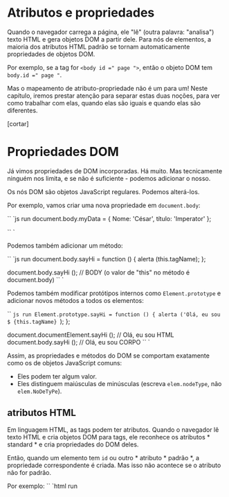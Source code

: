 # Atributos e propriedades

Quando o navegador carrega a página, ele "lê" (outra palavra: "analisa") texto HTML e gera objetos DOM a partir dele. Para nós de elementos, a maioria dos atributos HTML padrão se tornam automaticamente propriedades de objetos DOM.

Por exemplo, se a tag for `<body id =" page ">`, então o objeto DOM tem `body.id =" page "`.

Mas o mapeamento de atributo-propriedade não é um para um! Neste capítulo, iremos prestar atenção para separar estas duas noções, para ver como trabalhar com elas, quando elas são iguais e quando elas são diferentes.

[cortar]

# Propriedades DOM

Já vimos propriedades de DOM incorporadas. Há muito. Mas tecnicamente ninguém nos limita, e se não é suficiente - podemos adicionar o nosso.

Os nós DOM são objetos JavaScript regulares. Podemos alterá-los.

Por exemplo, vamos criar uma nova propriedade em `document.body`:

`` `js run
document.body.myData = {
Nome: 'César',
título: 'Imperator'
};


`` `

Podemos também adicionar um método:

`` `js run
document.body.sayHi = function () {
alerta (this.tagName);
};

document.body.sayHi (); // BODY (o valor de "this" no método é document.body)
`` `

Podemos também modificar protótipos internos como `Element.prototype` e adicionar novos métodos a todos os elementos:

`` `js run
Element.prototype.sayHi = function () {
alerta ('Olá, eu sou $ {this.tagName} `);
};

document.documentElement.sayHi (); // Olá, eu sou HTML
document.body.sayHi (); // Olá, eu sou CORPO
`` `

Assim, as propriedades e métodos do DOM se comportam exatamente como os de objetos JavaScript comuns:

- Eles podem ter algum valor.
- Eles distinguem maiúsculas de minúsculas (escreva `elem.nodeType`, não` elem.NoDeTyPe`).

## atributos HTML

Em linguagem HTML, as tags podem ter atributos. Quando o navegador lê texto HTML e cria objetos DOM para tags, ele reconhece os atributos * standard * e cria propriedades do DOM deles.

Então, quando um elemento tem `id` ou outro * atributo * padrão *, a propriedade correspondente é criada. Mas isso não acontece se o atributo não for padrão.

Por exemplo:
`` `html run
<body id = "test" something = "non-standard">
<script>

*! *
// atributo não padrão não produz uma propriedade

* /! *
</ script>
</ body>
`` `

Observe que um atributo padrão para um elemento pode ser desconhecido para outro. Por exemplo, `" type "` é padrão para `<input>` ([HTMLInputElement] (https://html.spec.whatwg.org/#htmlinputelement)), mas não para `<body>` ([HTMLBodyElement] (https://html.spec.whatwg.org/#htmlbodyelement)). Atributos padrão são descritos na especificação para a classe de elemento correspondente.

Aqui podemos ver:
`` `html run
<body id = "body" type = "...">
<input id = "input" type = "text">
<script>
alerta (input.type); // texto
*! *
alerta (tipo body); // indefinido: propriedade DOM não criada, porque não é padrão
* /! *
</ script>
</ body>
`` `

Então, se um atributo não for padrão, não haverá propriedade DOM para isso. Existe uma maneira de acessar esses atributos?

Certo. Todos os atributos estão acessíveis usando os seguintes métodos:

- `elem.hasAttribute (name)` - verifica a existência.
- `elem.getAttribute (name)` - obtém o valor.
- `elem.setAttribute (name, value)` - define o valor.
- `elem.removeAttribute (name)` - remove o atributo.

Esses métodos funcionam exatamente com o que está escrito em HTML.

Também é possível ler todos os atributos usando `elem.attributes`: uma coleção de objetos pertencentes a uma classe incorporada [Attr] (https://dom.spec.whatwg.org/#attr), com` nome` e propriedades de "valor".

Aqui está uma demonstração de leitura de uma propriedade não padrão:

`` `html run
<body something = "non-standard">
<script>
*! *

* /! *
</ script>
</ body>
`` `

Os atributos HTML possuem os seguintes recursos:

- O nome deles é insensível a maiúsculas e minúsculas (isto é HTML: `id` é o mesmo que` ID`).
- São sempre cordas.

Aqui está uma demo detalhada de trabalhar com atributos:

`` `html run
<corpo>
<div id = "elem" sobre = "Elefante"> </ div>

<script>
alerta (elem.getAttribute ('About')); // (1) 'Elefante', lendo

elem.setAttribute ('Test', 123); // (2), escrevendo

alerta (elem.outerHTML); // (3), veja que está lá

para (deixe attr de element.attributes) {// (4) listar todos
alerta (attr.name + "=" + attr.value);
}
</ script>
</ body>
`` `

Observe:

1. `getAttribute ('About')` - a primeira letra é maiúscula aqui, e em HTML é tudo em minúsculas. Mas isso não importa: nomes de atributos são sensíveis a maiúsculas e minúsculas.
2. Podemos atribuir qualquer coisa a um atributo, mas isso se torna uma string. Então, aqui temos "123" como o valor.
3. Todos os atributos, incluindo os que definimos, são visíveis no `outerHTML`.
4. A coleção `attributes` é iterável e tem todos os atributos com` nome` e `valor`.

## Sincronização de atributo de propriedade

Quando um atributo padrão muda, a propriedade correspondente é atualizada automaticamente e (com algumas exceções) vice-versa.

No exemplo abaixo, `id` é modificado como um atributo, e também podemos ver a alteração de propriedade. E então, o mesmo para trás:

`` `html run
<input>

<script>
deixe input = document.querySelector ('input');

// atributo => propriedade
input.setAttribute ('id', 'id');
alerta (input.id); // id (atualizado)

// property => attribute
input.id = 'newId';
alerta (input.getAttribute ('id')); // newId (atualizado)
</ script>
`` `

Mas há exclusões, por exemplo, `input.value` sincroniza apenas de atributo -> para propriedade, mas não de volta:

`` `html run
<input>

<script>
deixe input = document.querySelector ('input');

// atributo => propriedade
input.setAttribute ('value', 'text');
alerta (input.value); // texto

*! *
// NÃO propriedade => atributo
input.value = 'newValue';
alerta (input.getAttribute ('value')); // texto (não atualizado!)
* /! *
</ script>
`` `

No exemplo acima:
- Alterar o atributo `value` atualiza a propriedade.
- Mas a alteração de propriedade não afeta o atributo.

Esse "recurso" pode realmente ser útil, porque o usuário pode modificar o "valor", e depois, se quisermos recuperar o valor "original" do HTML, está no atributo.

## propriedades DOM são digitadas

As propriedades do DOM nem sempre são strings. Por exemplo, a propriedade `input.checked` (para caixas de seleção) é booleana:

`` `html run
<input id = "input" type = "checkbox" checked> checkbox

<script>
alerta (input.getAttribute ('checked')); // o valor do atributo é: string vazia
alerta (input.checked); // o valor da propriedade é: true
</ script>
`` `

Existem outros exemplos. O atributo `style` é uma string, mas a propriedade` style` é um objeto:

`` `html run
<div id = "div" style = "color: red; font-size: 120%"> Olá </ div>

<script>
// corda
alerta (div.getAttribute ('style')); // cor: vermelho; tamanho da fonte: 120%

// objeto
alerta (div.style); // [objeto CSSStyleDeclaration]
alerta (div.style.color); // vermelho
</ script>
`` `

Essa é uma diferença importante. Mas mesmo que um tipo de propriedade DOM seja uma string, pode diferir do atributo!

Por exemplo, a propriedade DOM `href` é sempre um URL * completo *, mesmo que o atributo contenha um URL relativo ou apenas um` # hash`.

Aqui está um exemplo:

`` `html height = 30 run
<a id="a" href="#hello"> link </a>
<script>
// atributo
alerta (a.getAttribute ('href')); // #Olá

// propriedade
alerta (a.href); // URL completo no formulário http://site.com/page#hello
</ script>
`` `

Se precisamos do valor de `href` ou de qualquer outro atributo exatamente como escrito no HTML, podemos usar` getAttribute`.


## Atributos não-padrão, conjunto de dados

Ao escrever HTML, usamos muitos atributos padrão. Mas e os não padronizados e personalizados? Primeiro, vamos ver se eles são úteis ou não? Pelo que?

Às vezes, os atributos não padrão são usados ​​para passar dados personalizados de HTML para JavaScript ou para "marcar" elementos HTML para JavaScript.

Como isso:

`` `html run
<! - marque a div para mostrar "nome" aqui ->
<div *! * show-info = "name" * /! *> </ div>
<! - e idade aqui ->
<div *! * show-info = "age" * /! *> </ div>

<script>
// o código encontra um elemento com a marca e mostra o que é solicitado
Deixe o usuário = {
Nome: "Pete",
idade: 25
};

para (deixe div de document.querySelectorAll ('[show-info]')) {
// insira a informação correspondente no campo
deixe field = div.getAttribute ('show-info');
div.innerHTML = user [field]; // Pete, então idade
}
</ script>
`` `

Também podem ser usados ​​para modelar um elemento.

Por exemplo, aqui para o estado da ordem, o atributo `order-state` é usado:

`` `html run
<style>
/ * estilos dependem do atributo personalizado "order-state" * /
.order [order-state = "new"] {
cor: verde;
}

.order [order-state = "pending"] {
cor azul;
}

.order [order-state = "cancelado"] {
cor vermelha;
}
</ style>

<div class = "order" order-state = "new">
Uma nova ordem.
</ div>

<div class = "order" order-state = "pending">
Uma ordem pendente.
</ div>

<div class = "order" order-state = "cancelado">
Um pedido cancelado.
</ div>
`` `

Por que o atributo pode ser preferível a classes como `.order-state-new`,` .order-state-pending`, `order-state-canceled`?

Isso porque um atributo é mais conveniente para gerenciar. O estado pode ser alterado tão fácil como:

`` `js
// um pouco mais simples do que remover antigo / adicionar uma nova classe
div.setAttribute ('order-state', 'cancelado');
`` `

Mas pode haver um problema possível com atributos personalizados. E se usarmos um atributo não padrão para nossos propósitos e depois o padrão o introduzir e faz com que ele faça algo? A linguagem HTML está viva, ela cresce, mais atributos parecem adequar-se às necessidades dos desenvolvedores. Pode haver efeitos inesperados nesse caso.

Para evitar conflitos, existem atributos [data- *] (https://html.spec.whatwg.org/#embedding-custom-non-visible-data-with-the-data-*-attributes).

** Todos os atributos que começam com "dados-" são reservados para o uso dos programadores. Eles estão disponíveis na propriedade `dataet`. **

Por exemplo, se um `elemento 'tiver um atributo chamado` "dados" sobre "`, ele está disponível como `elem.dataset.about`.

Como isso:

`` `html run
<body data-about = "Elephants">
<script>

</ script>
`` `

Os atributos Multiword como `data-order-state` tornam-se camel-encapsulados:` dataset.orderState`.

Aqui está um exemplo de "estado de ordem" reescrito:

`` `html run
<style>
.order [data-order-state = "new"] {
cor: verde;
}

.order [data-order-state = "pending"] {
cor azul;
}

.order [data-order-state = "cancelado"] {
cor vermelha;
}
</ style>

<div id = "order" class = "order" data-order-state = "new">
Uma nova ordem.
</ div>

<script>
// ler
alerta (order.dataset.orderState); // Novo

// modifica
order.dataset.orderState = "pending"; // (*)
</ script>
`` `

Usar atributos `data- *` é uma maneira válida e segura de passar dados personalizados.

Por favor, note que não podemos apenas ler, mas também modificar atributos de dados. Então o CSS atualiza a visualização de acordo: no exemplo acima, a última linha `(*)` altera a cor para o azul.

## Resumo

- Atributos - é o que está escrito em HTML.
- Propriedades - é o que está em objetos DOM.

Uma pequena comparação:

| | Propriedades | Atributos |
| ------------ | ------------ | ------------ |
| Tipo | Qualquer valor, as propriedades padrão possuem tipos descritos na seqüência de especificação | A |
| Nome | Nome é sensível a maiúsculas e minúsculas | O nome não diferencia maiúsculas de minúsculas |

Métodos para trabalhar com atributos são:

- `elem.hasAttribute (name)` - para verificar a existência.
- `elem.getAttribute (name)` - para obter o valor.
- `elem.setAttribute (nome, valor)` - para definir o valor.
- `elem.removeAttribute (name)` - para remover o atributo.
- `elem.attributes` é uma coleção de todos os atributos.

Para a maioria das necessidades, as propriedades DOM podem nos servir bem. Devemos nos referir apenas aos atributos somente quando as propriedades do DOM não nos atendem, quando precisamos exatamente de atributos, por exemplo:

- Precisamos de um atributo não padrão. Mas se ele começar com `data-`, então devemos usar `dataset`.
- Queremos ler o valor "como escrito" em HTML. O valor da propriedade DOM pode ser diferente, por exemplo, a propriedade `href` é sempre um URL completo, e podemos querer obter o valor" original ".
